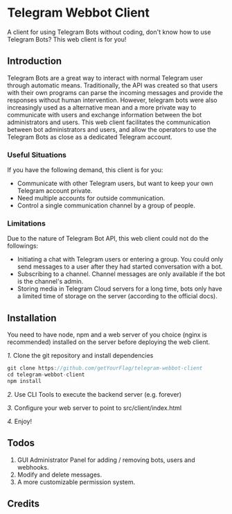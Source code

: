 # Telegram Webbot Client

A client for using Telegram Bots without coding, don't know how to use Telegram Bots? This web client is for you!

## Introduction

Telegram Bots are a great way to interact with normal Telegram user through automatic means. Traditionally, the API was created so that users with their own programs can parse the incoming messages and provide the responses without human intervention. However, telegram bots were also increasingly used as a alternative mean and a more private way to communicate with users and exchange information between the bot administrators and users. This web client facilitates the communication between bot administrators and users, and allow the operators to use the Telegram Bots as close as a dedicated Telegram account.

### Useful Situations

If you have the following demand, this client is for you:

* Communicate with other Telegram users, but want to keep your own Telegram account private.
* Need multiple accounts for outside communication.
* Control a single communication channel by a group of people.

### Limitations

Due to the nature of Telegram Bot API, this web client could not do the followings:

* Initiating a chat with Telegram users or entering a group. You could only send messages to a user after they had started conversation with a bot.
* Subscribing to a channel. Channel messages are only available if the bot is the channel's admin.
* Storing media in Telegram Cloud servers for a long time, bots only have a limited time of storage on the server (according to the official docs).

## Installation

You need to have node, npm and a web server of you choice (nginx is recommended) installed on the server before deploying the web client.

*1.* Clone the git repository and install dependencies

```javascript
git clone https://github.com/getYourFlag/telegram-webbot-client
cd telegram-webbot-client
npm install
```

*2.* Use CLI Tools to execute the backend server (e.g. forever)

*3.* Configure your web server to point to src/client/index.html

*4.* Enjoy!

## Todos

1. GUI Administrator Panel for adding / removing bots, users and webhooks.
2. Modify and delete messages.
3. A more customizable permission system.

## Credits
